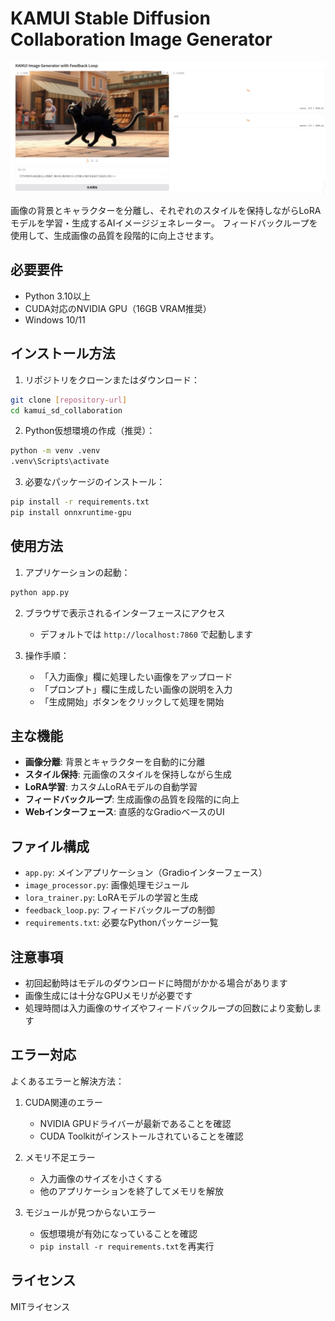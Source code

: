 # KAMUI Stable Diffusion Collaboration Image Generator

![KAMUI Stable Diffusion Collaboration Image Generator Screenshot](./screenshot.jpeg)

画像の背景とキャラクターを分離し、それぞれのスタイルを保持しながらLoRAモデルを学習・生成するAIイメージジェネレーター。
フィードバックループを使用して、生成画像の品質を段階的に向上させます。

## 必要要件

- Python 3.10以上
- CUDA対応のNVIDIA GPU（16GB VRAM推奨）
- Windows 10/11

## インストール方法

1. リポジトリをクローンまたはダウンロード：
```bash
git clone [repository-url]
cd kamui_sd_collaboration
```

2. Python仮想環境の作成（推奨）：
```bash
python -m venv .venv
.venv\Scripts\activate
```

3. 必要なパッケージのインストール：
```bash
pip install -r requirements.txt
pip install onnxruntime-gpu
```

## 使用方法

1. アプリケーションの起動：
```bash
python app.py
```

2. ブラウザで表示されるインターフェースにアクセス
   - デフォルトでは `http://localhost:7860` で起動します

3. 操作手順：
   - 「入力画像」欄に処理したい画像をアップロード
   - 「プロンプト」欄に生成したい画像の説明を入力
   - 「生成開始」ボタンをクリックして処理を開始

## 主な機能

- **画像分離**: 背景とキャラクターを自動的に分離
- **スタイル保持**: 元画像のスタイルを保持しながら生成
- **LoRA学習**: カスタムLoRAモデルの自動学習
- **フィードバックループ**: 生成画像の品質を段階的に向上
- **Webインターフェース**: 直感的なGradioベースのUI

## ファイル構成

- `app.py`: メインアプリケーション（Gradioインターフェース）
- `image_processor.py`: 画像処理モジュール
- `lora_trainer.py`: LoRAモデルの学習と生成
- `feedback_loop.py`: フィードバックループの制御
- `requirements.txt`: 必要なPythonパッケージ一覧

## 注意事項

- 初回起動時はモデルのダウンロードに時間がかかる場合があります
- 画像生成には十分なGPUメモリが必要です
- 処理時間は入力画像のサイズやフィードバックループの回数により変動します

## エラー対応

よくあるエラーと解決方法：

1. CUDA関連のエラー
   - NVIDIA GPUドライバーが最新であることを確認
   - CUDA Toolkitがインストールされていることを確認

2. メモリ不足エラー
   - 入力画像のサイズを小さくする
   - 他のアプリケーションを終了してメモリを解放

3. モジュールが見つからないエラー
   - 仮想環境が有効になっていることを確認
   - `pip install -r requirements.txt`を再実行

## ライセンス

MITライセンス
